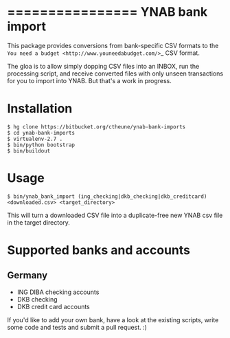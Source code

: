 ================
YNAB bank import
================

This package provides conversions from bank-specific CSV formats to the `You
need a budget <http://www.youneedabudget.com/>`_ CSV format.

The gloa is to allow simply dopping CSV files into an INBOX, run the processing
script, and receive converted files with only unseen transactions for you to
import into YNAB. But that's a work in progress.

Installation
============

    $ hg clone https://bitbucket.org/ctheune/ynab-bank-imports
    $ cd ynab-bank-imports
    $ virtualenv-2.7 .
    $ bin/python bootstrap
    $ bin/buildout


Usage
=====

    $ bin/ynab_bank_import (ing_checking|dkb_checking|dkb_creditcard) <downloaded.csv> <target_directory>

This will turn a downloaded CSV file into a duplicate-free new YNAB csv file in
the target directory.

Supported banks and accounts
============================

Germany
-------

* ING DIBA checking accounts
* DKB checking
* DKB credit card accounts

If you'd like to add your own bank, have a look at the existing scripts, write
some code and tests and submit a pull request. :)
